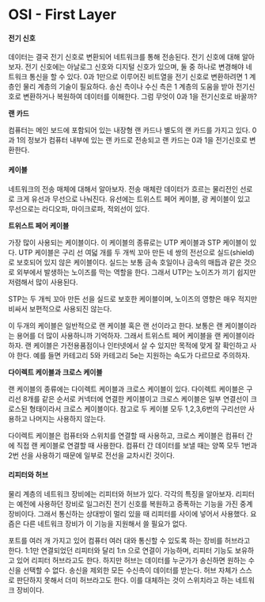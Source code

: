 # OSI - First Layer



#### 전기 신호

데이터는 결국 전기 신호로 변환되어 네트워크를 통해 전송된다. 전기 신호에 대해 알아보자. 전기 신호에는 아날로그 신호와 디지털 신호가 있으며, 둘 중 하나로 변경해야 네트워크 통신을 할 수 있다. 0과 1만으로 이루어진 비트열을 전기 신호로 변환하려면 1 계층인 물리 계층의 기술이 필요하다. 송신 측이나 수신 측은 1 계층의 도움을 받아 전기신호로 변환하거나 복원하여 데이터를 이해한다. 그럼 무엇이 0과 1을 전기신호로 바꿀까?

**랜 카드**

컴퓨터는 메인 보드에 포함되어 있는 내장형 랜 카드나 별도의 랜 카드를 가지고 있다. 0과 1의 정보가 컴퓨터 내부에 있는 랜 카드로 전송되고 랜 카드는 0과 1을 전기신호로 변환한다.



#### 케이블

네트워크의 전송 매체에 대해서 알아보자. 전송 매체란 데이터가 흐르는 물리전인 선로로 크게 유선과 무선으로 나눠진다. 유선에는 트위스트 페어 케이블, 광 케이블이 있고 무선으로는 라디오파, 마이크로파, 적외선이 있다.

**트위스트 페어 케이블**

가장 많이 사용되는 케이블이다. 이 케이블의 종류로는 UTP 케이블과 STP 케이블이 있다. UTP 케이블은 구리 선 여덟 개를 두 개씩 꼬아 만든 네 쌍의 전선으로 실드(shield)로 보호되어 있지 않은 케이블이다. 실드는 보통 금속 호일이나 금속의 매듭과 같은 것으로 외부에서 발생하는 노이즈를 막는 역할을 한다. 그래서 UTP는 노이즈가 끼기 쉽지만 저렴해서 많이 사용된다.

STP는 두 개씩 꼬아 만든 선을 실드로 보호한 케이블이며, 노이즈의 영향은 매우 적지만 비싸서 보편적으로 사용되진 않는다.

이 두개의 케이블은 일반적으로 랜 케이블 혹은 랜 선이라고 한다. 보통은 랜 케이블이라는 용어를 더 많이 사용하니까 기억하자. 그래서 트위스트 페어 케이블을 랜 케이블이라 하자. 랜 케이블은 가전용품점이나 인터넷에서 살 수 있지만 목적에 맞게 잘 확인하고 사야 한다. 예를 들면 카테고리 5와 카테고리 5e는 지원하는 속도가 다르므로 주의하자.

**다이렉트 케이블과 크로스 케이블**

랜 케이블의 종류에는 다이렉트 케이블과 크로스 케이블이 있다. 다이렉트 케이블은 구리선 8개를 같은 순서로 커넥터에 연결한 케이블이고 크로스 케이블은 일부 연결선이 크로스된 형태이라서 크로스 케이블이다. 참고로 두 케이블 모두 1,2,3,6번의 구리선만 사용하고 나머지는 사용하지 않는다.

다이렉트 케이블은 컴퓨터와 스위치를 연결할 때 사용하고, 크로스 케이블은 컴퓨터 간에 직접 랜 케이블로 연결할 때 사용한다. 컴퓨터 간 데이터를 보낼 때는 양쪽 모두 1번과 2번 선을 사용하기 때문에 일부로 전선을 교차시킨 것이다.



#### 리피터와 허브

물리 계층의 네트워크 장비에는 리피터와 허브가 있다. 각각의 특징을 알아보자. 리피터는 예전에 사용하던 장비로 일그러진 전기 신호를 복원하고 증폭하는 기능을 가진 중계장비이다. 그래서 통신하는 상대방이 멀리 있을 때 리피터를 사이에 넣어서 사용했다. 요즘은 다른 네트워크 장비가 이 기능을 지원해서 쓸 필요가 없다.

포트를 여러 개 가지고 있어 컴퓨터 여러 대와 통신할 수 있도록 하는 장비를 허브라고 한다. 1:1만 연결되었던 리피터와 달리 1:n 으로 연결이 가능하며, 리피터 기능도 보유하고 있어 리피터 허브라고도 한다. 하지만 허브는 데이터를 누군가가 송신하면 원하는 수신을 선택할 수 없다. 송신을 제외한 모든 수신측이 데이터를 받는다. 허브 자체가 스스로 판단하지 못해서 더미 허브라고도 한다. 이를 대체하는 것이 스위치라고 하는 네트워크 장비이다.